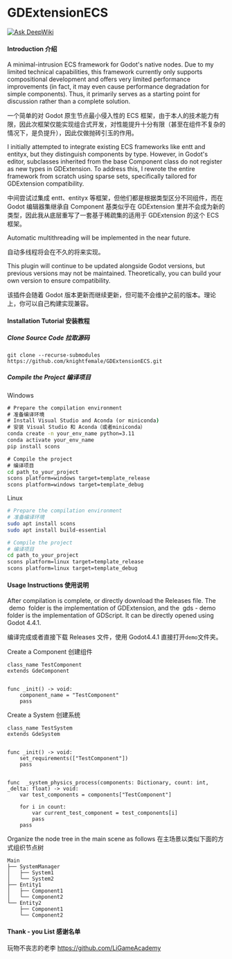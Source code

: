 # GDExtensionECS

[![Ask DeepWiki](https://deepwiki.com/badge.svg)](https://deepwiki.com/knightfemale/GDExtensionECS)

#### Introduction 介绍

A minimal-intrusion ECS framework for Godot's native nodes. Due to my limited technical capabilities, this framework currently only supports compositional development and offers very limited performance improvements (in fact, it may even cause performance degradation for simple components). Thus, it primarily serves as a starting point for discussion rather than a complete solution.

一个简单的对 Godot 原生节点最小侵入性的 ECS 框架，由于本人的技术能力有限，因此次框架仅能实现组合式开发，对性能提升十分有限（甚至在组件不复杂的情况下，是负提升），因此仅做抛砖引玉的作用。

I initially attempted to integrate existing ECS frameworks like entt and entityx, but they distinguish components by type. However, in Godot's editor, subclasses inherited from the base Component class do not register as new types in GDExtension. To address this, I rewrote the entire framework from scratch using sparse sets, specifically tailored for GDExtension compatibility.

中间尝试过集成 entt、entityx 等框架，但他们都是根据类型区分不同组件，而在 Godot 编辑器集继承自 Component 基类似乎在 GDExtension 里并不会成为新的类型，因此我从底层重写了一套基于稀疏集的适用于 GDExtension 的这个 ECS 框架。

Automatic multithreading will be implemented in the near future.

自动多线程将会在不久的将来实现。

This plugin will continue to be updated alongside Godot versions, but previous versions may not be maintained. Theoretically, you can build your own version to ensure compatibility.

该插件会随着 Godot 版本更新而继续更新，但可能不会维护之前的版本。理论上，你可以自己构建实现兼容。

#### Installation Tutorial 安装教程

##### Clone Source Code 拉取源码

```git bash
git clone --recurse-submodules https://github.com/knightfemale/GDExtensionECS.git
```

##### Compile the Project 编译项目

Windows

```cmd
# Prepare the compilation environment
# 准备编译环境
# Install Visual Studio and Aconda (or miniconda)
# 安装 Visual Studio 和 Aconda（或者miniconda）
conda create -n your_env_name python=3.11
conda activate your_env_name
pip install scons

# Compile the project
# 编译项目
cd path_to_your_project
scons platform=windows target=template_release
scons platform=windows target=template_debug
```

Linux

```bash
# Prepare the compilation environment
# 准备编译环境
sudo apt install scons
sudo apt install build-essential

# Compile the project
# 编译项目
cd path_to_your_project
scons platform=linux target=template_release
scons platform=linux target=template_debug
```

#### Usage Instructions 使用说明

After compilation is complete, or directly download the Releases file. The  demo  folder is the implementation of GDExtension, and the  gds - demo  folder is the implementation of GDScript. It can be directly opened using Godot 4.4.1.

编译完成或者直接下载 Releases 文件，使用 Godot4.4.1 直接打开`demo`文件夹。

Create a Component 创建组件

```gdscript
class_name TestComponent
extends GdeComponent


func _init() -> void:
	component_name = "TestComponent"
	pass
```

Create a System 创建系统

```gdscript
class_name TestSystem
extends GdeSystem


func _init() -> void:
	set_requirements(["TestComponent"])
	pass


func  _system_physics_process(components: Dictionary, count: int, _delta: float) -> void:
	var test_components = components["TestComponent"]

	for i in count:
		var current_test_component = test_components[i]
		pass
	pass
```

Organize the node tree in the main scene as follows 在主场景以类似下面的方式组织节点树

```
Main
├── SystemManager
│   ├── System1
│   └── System2
├── Entity1
│   ├── Component1
│   └── Component2
└── Entity2
    ├── Component1
    └── Component2
```

#### Thank - you List 感谢名单

玩物不丧志的老李
https://github.com/LiGameAcademy
